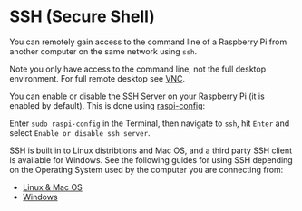 # SSH (Secure Shell)

You can remotely gain access to the command line of a Raspberry Pi from another computer on the same network using `ssh`.

Note you only have access to the command line, not the full desktop environment. For full remote desktop see [VNC](../vnc/README.md).

You can enable or disable the SSH Server on your Raspberry Pi (it is enabled by default). This is done using [raspi-config](../../configuration/raspi-config.md):

Enter `sudo raspi-config` in the Terminal, then navigate to `ssh`, hit `Enter` and select `Enable or disable ssh server`.

SSH is built in to Linux distribtions and Mac OS, and a third party SSH client is available for Windows. See the following guides for using SSH depending on the Operating System used by the computer you are connecting from:

- [Linux & Mac OS](unix.md)
- [Windows](windows.md)
